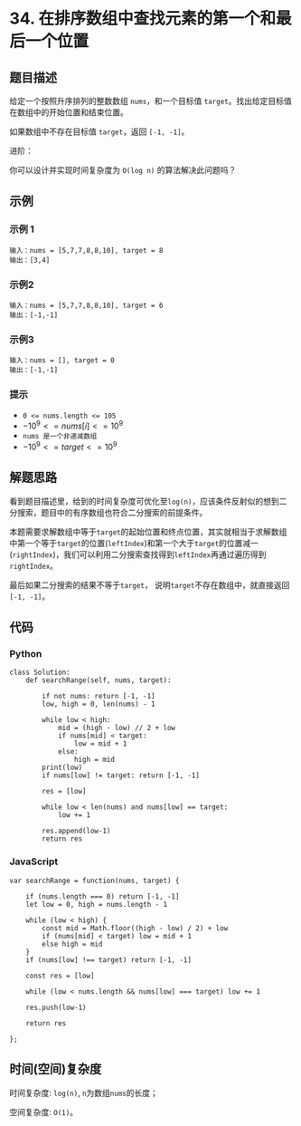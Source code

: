 # 34. 在排序数组中查找元素的第一个和最后一个位置

## 题目描述

给定一个按照升序排列的整数数组 `nums`，和一个目标值 `target`。找出给定目标值在数组中的开始位置和结束位置。

如果数组中不存在目标值 `target`，返回 `[-1, -1]`。

进阶：

你可以设计并实现时间复杂度为 `O(log n)` 的算法解决此问题吗？

## 示例

### 示例 1
```
输入：nums = [5,7,7,8,8,10], target = 8
输出：[3,4]
```

### 示例2
```
输入：nums = [5,7,7,8,8,10], target = 6
输出：[-1,-1]
```

### 示例3
```
输入：nums = [], target = 0
输出：[-1,-1]
```

### 提示

- `0 <= nums.length <= 105`
- $-10^9 <= nums[i] <= 10^9$
- `nums 是一个非递减数组`
- $-10^9 <= target <= 10^9$

## 解题思路

看到题目描述里，给到的时间复杂度可优化至`log(n)`，应该条件反射似的想到二分搜索，题目中的有序数组也符合二分搜索的前提条件。

本题需要求解数组中等于`target`的起始位置和终点位置，其实就相当于求解数组中第一个等于`target`的位置(`leftIndex`)和第一个大于`target`的位置减一(`rightIndex`)，我们可以利用二分搜索查找得到`leftIndex`再通过遍历得到`rightIndex`。

最后如果二分搜索的结果不等于`target`， 说明`target`不存在数组中，就直接返回`[-1, -1]`。

## 代码

### Python
```
class Solution:
    def searchRange(self, nums, target):

        if not nums: return [-1, -1]
        low, high = 0, len(nums) - 1

        while low < high:
            mid = (high - low) // 2 + low
            if nums[mid] < target:
                low = mid + 1
            else:
                high = mid
        print(low)
        if nums[low] != target: return [-1, -1]

        res = [low]

        while low < len(nums) and nums[low] == target:
            low += 1
        
        res.append(low-1)
        return res
```

### JavaScript
```
var searchRange = function(nums, target) {

    if (nums.length === 0) return [-1, -1]
    let low = 0, high = nums.length - 1

    while (low < high) {
        const mid = Math.floor((high - low) / 2) + low
        if (nums[mid] < target) low = mid + 1
        else high = mid
    }
    if (nums[low] !== target) return [-1, -1]

    const res = [low]

    while (low < nums.length && nums[low] === target) low += 1
    
    res.push(low-1)

    return res

};
```

## 时间(空间)复杂度

时间复杂度: `log(n)`, `n`为数组`nums`的长度；

空间复杂度: `O(1)`。